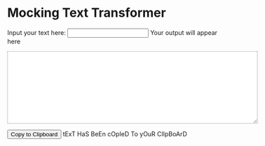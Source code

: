 <div id="app">
  
  # Mocking Text Transformer
  
  <label for="inputText">Input your text here:</label> <input type="text" v-model="text" id="inputText">
  <label for="outputText">Your output will appear here</label>  
  <textarea rows="8" cols="50" class="mocking" v-model="mocking"></textarea>
  <button>Copy to Clipboard</button> <transition name="fade"><span v-if="copied">tExT HaS BeEn cOpIeD To yOuR ClIpBoArD</span></transition></div>
  
  <style>.mocking { font-size: 1.25em; font-weight: bold; border-style: dotted; } .fade-enter-active, .fade-leave-active { transition: opacity .5s; } .fade-enter, .fade-leave-to { opacity: 0; }</style>
